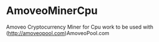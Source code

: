 # AmoveoMinerCpu
Amoveo Cryptocurrency Miner for Cpu work to be used with (http://amoveopool.com)AmoveoPool.com 
